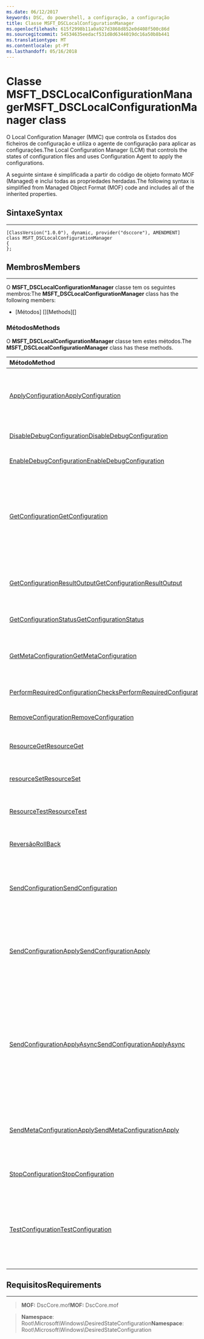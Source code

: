 ```yaml
---
ms.date: 06/12/2017
keywords: DSC, do powershell, a configuração, a configuração
title: Classe MSFT_DSCLocalConfigurationManager
ms.openlocfilehash: 615f2998b11a0a927d3868d852e0d408f500c86d
ms.sourcegitcommit: 54534635eedacf531d8d6344019dc16a50b8b441
ms.translationtype: MT
ms.contentlocale: pt-PT
ms.lasthandoff: 05/16/2018
---
```

# <a name="msftdsclocalconfigurationmanager-class"></a><span data-ttu-id="a7cf6-103">Classe MSFT_DSCLocalConfigurationManager</span><span class="sxs-lookup"><span data-stu-id="a7cf6-103">MSFT_DSCLocalConfigurationManager class</span></span>

<span data-ttu-id="a7cf6-104">O Local Configuration Manager (MMC) que controla os Estados dos ficheiros de configuração e utiliza o agente de configuração para aplicar as configurações.</span><span class="sxs-lookup"><span data-stu-id="a7cf6-104">The Local Configuration Manager (LCM) that controls the states of configuration files and uses Configuration Agent to apply the configurations.</span></span>

<span data-ttu-id="a7cf6-105">A seguinte sintaxe é simplificada a partir do código de objeto formato MOF (Managed) e inclui todas as propriedades herdadas.</span><span class="sxs-lookup"><span data-stu-id="a7cf6-105">The following syntax is simplified from Managed Object Format (MOF) code and includes all of the inherited properties.</span></span>

## <a name="syntax"></a><span data-ttu-id="a7cf6-106">Sintaxe</span><span class="sxs-lookup"><span data-stu-id="a7cf6-106">Syntax</span></span>
------

``` syntax
[ClassVersion("1.0.0"), dynamic, provider("dsccore"), AMENDMENT]
class MSFT_DSCLocalConfigurationManager
{
};
```

## <a name="members"></a><span data-ttu-id="a7cf6-107">Membros</span><span class="sxs-lookup"><span data-stu-id="a7cf6-107">Members</span></span>
-------

<span data-ttu-id="a7cf6-108">O **MSFT_DSCLocalConfigurationManager** classe tem os seguintes membros:</span><span class="sxs-lookup"><span data-stu-id="a7cf6-108">The **MSFT_DSCLocalConfigurationManager** class has the following members:</span></span>

-   <span data-ttu-id="a7cf6-109">[Métodos] []</span><span class="sxs-lookup"><span data-stu-id="a7cf6-109">[Methods][]</span></span>

### <a name="methods"></a><span data-ttu-id="a7cf6-110">Métodos</span><span class="sxs-lookup"><span data-stu-id="a7cf6-110">Methods</span></span>

<span data-ttu-id="a7cf6-111">O **MSFT_DSCLocalConfigurationManager** classe tem estes métodos.</span><span class="sxs-lookup"><span data-stu-id="a7cf6-111">The **MSFT_DSCLocalConfigurationManager** class has these methods.</span></span>

|<span data-ttu-id="a7cf6-112">Método</span><span class="sxs-lookup"><span data-stu-id="a7cf6-112">Method</span></span> |<span data-ttu-id="a7cf6-113">Descrição</span><span class="sxs-lookup"><span data-stu-id="a7cf6-113">Description</span></span> |
|:--- |:---|
| [<span data-ttu-id="a7cf6-114">ApplyConfiguration</span><span class="sxs-lookup"><span data-stu-id="a7cf6-114">ApplyConfiguration</span></span>](msft-dsclocalconfigurationmanager-applyconfiguration.md)| <span data-ttu-id="a7cf6-115">Utiliza o agente de configuração para aplicar a configuração que está pendente.</span><span class="sxs-lookup"><span data-stu-id="a7cf6-115">Uses the Configuration Agent to apply the configuration that is pending.</span></span>|
| [<span data-ttu-id="a7cf6-116">DisableDebugConfiguration</span><span class="sxs-lookup"><span data-stu-id="a7cf6-116">DisableDebugConfiguration</span></span>](msft-dsclocalconfigurationmanager-disabledebugconfiguration.md)| <span data-ttu-id="a7cf6-117">Desativa a depuração de recursos de DSC.</span><span class="sxs-lookup"><span data-stu-id="a7cf6-117">Disables DSC resource debugging.</span></span>|
| [<span data-ttu-id="a7cf6-118">EnableDebugConfiguration</span><span class="sxs-lookup"><span data-stu-id="a7cf6-118">EnableDebugConfiguration</span></span>](msft-dsclocalconfigurationmanager-enabledebugconfiguration.md)| <span data-ttu-id="a7cf6-119">Ativa a depuração de recursos de DSC.</span><span class="sxs-lookup"><span data-stu-id="a7cf6-119">Enables DSC resource debugging.</span></span>|
| [<span data-ttu-id="a7cf6-120">GetConfiguration</span><span class="sxs-lookup"><span data-stu-id="a7cf6-120">GetConfiguration</span></span>](msft-dsclocalconfigurationmanager-getconfiguration.md)| <span data-ttu-id="a7cf6-121">Envia o documento de configuração para o nó gerido e utiliza o **obter** método do agente de configuração para aplicar a configuração.</span><span class="sxs-lookup"><span data-stu-id="a7cf6-121">Sends the configuration document to the managed node and uses the **Get** method of the Configuration Agent to apply the configuration.</span></span>|
| [<span data-ttu-id="a7cf6-122">GetConfigurationResultOutput</span><span class="sxs-lookup"><span data-stu-id="a7cf6-122">GetConfigurationResultOutput</span></span>](msft-dsclocalconfigurationmanager-getconfigurationresultoutput.md)| <span data-ttu-id="a7cf6-123">Obtém o resultado de agente de configuração relacionados com uma tarefa específica.</span><span class="sxs-lookup"><span data-stu-id="a7cf6-123">Gets the Configuration Agent output relating to a specific job.</span></span>|
| [<span data-ttu-id="a7cf6-124">GetConfigurationStatus</span><span class="sxs-lookup"><span data-stu-id="a7cf6-124">GetConfigurationStatus</span></span>](msft-dsclocalconfigurationmanager-getconfigurationstatus.md)| <span data-ttu-id="a7cf6-125">Obter o histórico do Estado de configuração.</span><span class="sxs-lookup"><span data-stu-id="a7cf6-125">Get the configuration status history.</span></span>|
| [<span data-ttu-id="a7cf6-126">GetMetaConfiguration</span><span class="sxs-lookup"><span data-stu-id="a7cf6-126">GetMetaConfiguration</span></span>](msft-dsclocalconfigurationmanager-getmetaconfiguration.md)| <span data-ttu-id="a7cf6-127">Obtém as definições de MMC que são utilizadas para controlar o agente de configuração.</span><span class="sxs-lookup"><span data-stu-id="a7cf6-127">Gets the LCM settings that are used to control Configuration Agent.</span></span>|
| [<span data-ttu-id="a7cf6-128">PerformRequiredConfigurationChecks</span><span class="sxs-lookup"><span data-stu-id="a7cf6-128">PerformRequiredConfigurationChecks</span></span>](msft-dsclocalconfigurationmanager-performrequiredconfigurationchecks.md)| <span data-ttu-id="a7cf6-129">Inicia a verificação de consistência.</span><span class="sxs-lookup"><span data-stu-id="a7cf6-129">Starts the consistency check.</span></span>|
| [<span data-ttu-id="a7cf6-130">RemoveConfiguration</span><span class="sxs-lookup"><span data-stu-id="a7cf6-130">RemoveConfiguration</span></span>](msft-dsclocalconfigurationmanager-removeconfiguration.md)| <span data-ttu-id="a7cf6-131">Remove os ficheiros de configuração.</span><span class="sxs-lookup"><span data-stu-id="a7cf6-131">Removes the configuration files.</span></span>|
| [<span data-ttu-id="a7cf6-132">ResourceGet</span><span class="sxs-lookup"><span data-stu-id="a7cf6-132">ResourceGet</span></span>](msft-dsclocalconfigurationmanager-resourceget.md)| <span data-ttu-id="a7cf6-133">Chamadas diretamente a **obter** método de um recurso de DSC.</span><span class="sxs-lookup"><span data-stu-id="a7cf6-133">Directly calls the **Get** method of a DSC resource.</span></span>|
| [<span data-ttu-id="a7cf6-134">resourceSet</span><span class="sxs-lookup"><span data-stu-id="a7cf6-134">ResourceSet</span></span>](msft-dsclocalconfigurationmanager-resourceset.md)| <span data-ttu-id="a7cf6-135">Chamadas diretamente a **definir** método de um recurso de DSC.</span><span class="sxs-lookup"><span data-stu-id="a7cf6-135">Directly calls the **Set** method of a DSC resource.</span></span>|
| [<span data-ttu-id="a7cf6-136">ResourceTest</span><span class="sxs-lookup"><span data-stu-id="a7cf6-136">ResourceTest</span></span>](msft-dsclocalconfigurationmanager-resourcetest.md)| <span data-ttu-id="a7cf6-137">Chamadas diretamente a **teste** método de um recurso de DSC.</span><span class="sxs-lookup"><span data-stu-id="a7cf6-137">Directly calls the **Test** method of a DSC resource.</span></span>|
| [<span data-ttu-id="a7cf6-138">Reversão</span><span class="sxs-lookup"><span data-stu-id="a7cf6-138">RollBack</span></span>](msft-dsclocalconfigurationmanager-rollback.md)| <span data-ttu-id="a7cf6-139">Rolls novamente para uma configuração anterior.</span><span class="sxs-lookup"><span data-stu-id="a7cf6-139">Rolls back to a previous configuration.</span></span>|
| [<span data-ttu-id="a7cf6-140">SendConfiguration</span><span class="sxs-lookup"><span data-stu-id="a7cf6-140">SendConfiguration</span></span>](msft-dsclocalconfigurationmanager-sendconfiguration.md)| <span data-ttu-id="a7cf6-141">Envia o documento de configuração para o nó gerido e guarda-o como uma alteração pendente.</span><span class="sxs-lookup"><span data-stu-id="a7cf6-141">Sends the configuration document to the managed node and saves it as a pending change.</span></span>|
| [<span data-ttu-id="a7cf6-142">SendConfigurationApply</span><span class="sxs-lookup"><span data-stu-id="a7cf6-142">SendConfigurationApply</span></span>](msft-dsclocalconfigurationmanager-sendconfigurationapply.md)| <span data-ttu-id="a7cf6-143">Envia o documento de configuração para o nó gerido e utiliza o agente de configuração para aplicar a configuração.</span><span class="sxs-lookup"><span data-stu-id="a7cf6-143">Sends the configuration document to the managed node and uses the Configuration Agent to apply the configuration.</span></span>|
| [<span data-ttu-id="a7cf6-144">SendConfigurationApplyAsync</span><span class="sxs-lookup"><span data-stu-id="a7cf6-144">SendConfigurationApplyAsync</span></span>](msft-dsclocalconfigurationmanager-sendconfigurationapplyasync.md)| <span data-ttu-id="a7cf6-145">Enviar o documento de configuração para o nó gerido e começar a utilizar o agente de configuração para aplicar a configuração.</span><span class="sxs-lookup"><span data-stu-id="a7cf6-145">Send the configuration document to the managed node and start using the Configuration Agent to apply the configuration.</span></span> <span data-ttu-id="a7cf6-146">Utilize GetConfigurationResultOutput para obter a saída de resultado.</span><span class="sxs-lookup"><span data-stu-id="a7cf6-146">Use GetConfigurationResultOutput to retrieve result output.</span></span>|
| [<span data-ttu-id="a7cf6-147">SendMetaConfigurationApply</span><span class="sxs-lookup"><span data-stu-id="a7cf6-147">SendMetaConfigurationApply</span></span>](msft-dsclocalconfigurationmanager-sendmetaconfigurationapply.md)| <span data-ttu-id="a7cf6-148">Define as definições de MMC que são utilizadas para controlar o agente de configuração.</span><span class="sxs-lookup"><span data-stu-id="a7cf6-148">Sets the LCM settings that are used to control the Configuration Agent.</span></span>|
| [<span data-ttu-id="a7cf6-149">StopConfiguration</span><span class="sxs-lookup"><span data-stu-id="a7cf6-149">StopConfiguration</span></span>](msft-dsclocalconfigurationmanager-stopconfiguration.md)| <span data-ttu-id="a7cf6-150">Interrompe a configuração que está em curso.</span><span class="sxs-lookup"><span data-stu-id="a7cf6-150">Stops the configuration that is in progress.</span></span>|
| [<span data-ttu-id="a7cf6-151">TestConfiguration</span><span class="sxs-lookup"><span data-stu-id="a7cf6-151">TestConfiguration</span></span>](msft-dsclocalconfigurationmanager-testconfiguration.md)| <span data-ttu-id="a7cf6-152">Envia o documento de configuração para o nó gerido e verifica a configuração atual contra o documento.</span><span class="sxs-lookup"><span data-stu-id="a7cf6-152">Sends the configuration document to the managed node and verifies the current configuration against the document.</span></span>|





## <a name="requirements"></a><span data-ttu-id="a7cf6-153">Requisitos</span><span class="sxs-lookup"><span data-stu-id="a7cf6-153">Requirements</span></span>
------------
><span data-ttu-id="a7cf6-154">**MOF:** DscCore.mof</span><span class="sxs-lookup"><span data-stu-id="a7cf6-154">**MOF:** DscCore.mof</span></span>

><span data-ttu-id="a7cf6-155">**Namespace**: Root\Microsoft\Windows\DesiredStateConfiguration</span><span class="sxs-lookup"><span data-stu-id="a7cf6-155">**Namespace**: Root\Microsoft\Windows\DesiredStateConfiguration</span></span>